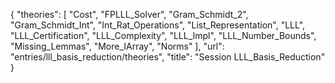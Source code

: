 {
    "theories": [
        "Cost",
        "FPLLL_Solver",
        "Gram_Schmidt_2",
        "Gram_Schmidt_Int",
        "Int_Rat_Operations",
        "List_Representation",
        "LLL",
        "LLL_Certification",
        "LLL_Complexity",
        "LLL_Impl",
        "LLL_Number_Bounds",
        "Missing_Lemmas",
        "More_IArray",
        "Norms"
    ],
    "url": "entries/lll_basis_reduction/theories",
    "title": "Session LLL_Basis_Reduction"
}